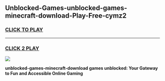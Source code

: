 
## Unblocked-Games-unblocked-games-minecraft-download-Play-Free-cymz2
<h3>
<a href="https://premium76.site?title=unblocked-games-minecraft-download&ref=18A1">CLICK TO PLAY</a></h3>
<hr>

<h3>
<a href="https://premium76.site?title=unblocked-games-minecraft-download&ref=18A1">CLICK 2 PLAY</a>
  
</h3>

<a href="https://premium76.site?title=unblocked-games-minecraft-download&ref=18A1"><img src="https://clearcache.store/games.png"></a>


**unblocked-games-minecraft-download games unblocked: Your Gateway to Fun and Accessible Online Gaming**
